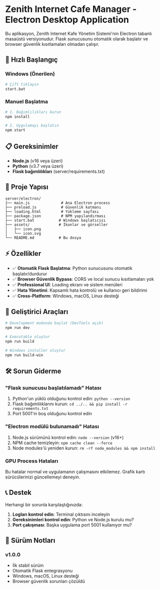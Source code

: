 # Zenith Internet Cafe Manager - Electron Desktop Application

Bu aplikasyon, Zenith Internet Kafe Yönetim Sistemi'nin Electron tabanlı masaüstü versiyonudur. Flask sunucusunu otomatik olarak başlatır ve browser güvenlik kısıtlamaları olmadan çalışır.

## 🚀 Hızlı Başlangıç

### Windows (Önerilen)
```bash
# Çift tıklayın
start.bat
```

### Manuel Başlatma
```bash
# 1. Bağımlılıkları kurun
npm install

# 2. Uygulamayı başlatın
npm start
```

## 📋 Gereksinimler

- **Node.js** (v16 veya üzeri)
- **Python** (v3.7 veya üzeri) 
- **Flask bağımlılıkları** (server/requirements.txt)

## 📁 Proje Yapısı

```
server/electron/
├── main.js              # Ana Electron process
├── preload.js           # Güvenlik katmanı
├── loading.html         # Yükleme sayfası
├── package.json         # NPM yapılandırması
├── start.bat           # Windows başlatıcısı
├── assets/             # İkonlar ve görseller
│   ├── icon.png
│   └── icon.svg
└── README.md           # Bu dosya
```

## ⚡ Özellikler

- ✅ **Otomatik Flask Başlatma**: Python sunucusunu otomatik başlatır/durdurur
- ✅ **Browser Güvenlik Bypass**: CORS ve local sunucu kısıtlamaları yok
- ✅ **Professional UI**: Loading ekranı ve sistem menüleri
- ✅ **Hata Yönetimi**: Kapsamlı hata kontrolü ve kullanıcı geri bildirimi
- ✅ **Cross-Platform**: Windows, macOS, Linux desteği

## 🔧 Geliştirici Araçları

```bash
# Development modunda başlat (DevTools açık)
npm run dev

# Executable oluştur
npm run build

# Windows installer oluştur  
npm run build-win
```

## 🛠️ Sorun Giderme

### "Flask sunucusu başlatılamadı" Hatası
1. Python'un yüklü olduğunu kontrol edin: `python --version`
2. Flask bağımlılıklarını kurun: `cd ../.. && pip install -r requirements.txt`
3. Port 5001'in boş olduğunu kontrol edin

### "Electron modülü bulunamadı" Hatası
1. Node.js sürümünü kontrol edin: `node --version` (v16+)
2. NPM cache temizleyin: `npm cache clean --force`
3. Node modules'ü yeniden kurun: `rm -rf node_modules && npm install`

### GPU Process Hataları
Bu hatalar normal ve uygulamanın çalışmasını etkilemez. Grafik kartı sürücülerinizi güncellemeyi deneyin.

## 📞 Destek

Herhangi bir sorunla karşılaştığınızda:

1. **Logları kontrol edin**: Terminal çıktısını inceleyin
2. **Gereksinimleri kontrol edin**: Python ve Node.js kurulu mu?
3. **Port çakışması**: Başka uygulama port 5001 kullanıyor mu?

## 📝 Sürüm Notları

### v1.0.0
- İlk stabil sürüm
- Otomatik Flask entegrasyonu
- Windows, macOS, Linux desteği
- Browser güvenlik sorunları çözüldü